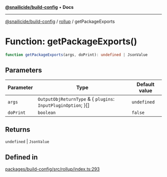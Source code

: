 [**@snailicide/build-config**](../../README.md) • **Docs**

---

[@snailicide/build-config](../../README.md) / [rollup](../README.md) / getPackageExports

# Function: getPackageExports()

```ts
function getPackageExports(args, doPrint): undefined | JsonValue
```

## Parameters

| Parameter | Type | Default value |
| --- | --- | --- |
| `args` | `OutputObjReturnType` & \{ `plugins`: `InputPluginOption`; \}[] | `undefined` |
| `doPrint` | `boolean` | `false` |

## Returns

`undefined` \| `JsonValue`

## Defined in

[packages/build-config/src/rollup/index.ts:293](https://github.com/gbtunney/snailicide-monorepo/blob/864f9979e97eb579a793bd06e883355f7bea5c52/packages/build-config/src/rollup/index.ts#L293)
